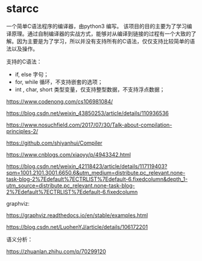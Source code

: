 # starcc

一个简单C语法程序的编译器，由python3 编写。
该项目的目的主要为了学习编译原理。通过自制编译器的实战方式，能够对从编译到链接的过程有一个大致的了解。因为主要是为了学习，所以并没有支持所有的C语法，仅仅支持比较简单的语法以及操作。

支持的C语法：

- if, else 字句；
- for, while 循环，不支持嵌套的选项；
- int , char, short 类型变量，仅支持整型数据，不支持浮点数据；



https://www.codenong.com/cs106981084/

https://blog.csdn.net/weixin_43850253/article/details/110936536

https://www.nosuchfield.com/2017/07/30/Talk-about-compilation-principles-2/

https://github.com/shiyanhui/Compiler

https://www.cnblogs.com/xiaoyy/p/4943342.html

https://blog.csdn.net/weixin_42118423/article/details/117119403?spm=1001.2101.3001.6650.6&utm_medium=distribute.pc_relevant.none-task-blog-2%7Edefault%7ECTRLIST%7Edefault-6.fixedcolumn&depth_1-utm_source=distribute.pc_relevant.none-task-blog-2%7Edefault%7ECTRLIST%7Edefault-6.fixedcolumn

graphviz:

https://graphviz.readthedocs.io/en/stable/examples.html

https://blog.csdn.net/LuohenYJ/article/details/106172201

语义分析：

https://zhuanlan.zhihu.com/p/70299120